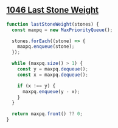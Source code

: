 ## [1046 Last Stone Weight](https://leetcode.com/problems/last-stone-weight/description/)

<!-- notecardId: 1744026563434 -->

```js
function lastStoneWeight(stones) {
  const maxpq = new MaxPriorityQueue();

  stones.forEach((stone) => {
    maxpq.enqueue(stone);
  });

  while (maxpq.size() > 1) {
    const y = maxpq.dequeue();
    const x = maxpq.dequeue();

    if (x !== y) {
      maxpq.enqueue(y - x);
    }
  }

  return maxpq.front() ?? 0;
}
```

